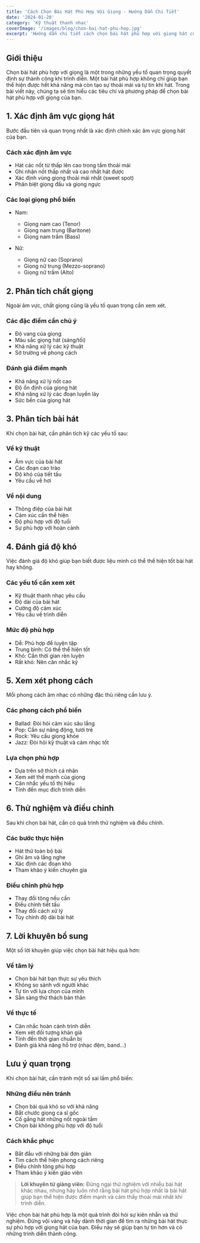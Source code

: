 ```yaml
---
title: 'Cách Chọn Bài Hát Phù Hợp Với Giọng - Hướng Dẫn Chi Tiết'
date: '2024-01-20'
category: 'Kỹ thuật thanh nhạc'
coverImage: '/images/blog/chon-bai-hat-phu-hop.jpg'
excerpt: 'Hướng dẫn chi tiết cách chọn bài hát phù hợp với giọng hát của bạn. Từ xác định âm vực, chất giọng đến phân tích độ khó và phong cách bài hát.'
---
```


## Giới thiệu

Chọn bài hát phù hợp với giọng là một trong những yếu tố quan trọng quyết định sự thành công khi trình diễn. Một bài hát phù hợp không chỉ giúp bạn thể hiện được hết khả năng mà còn tạo sự thoải mái và tự tin khi hát. Trong bài viết này, chúng ta sẽ tìm hiểu các tiêu chí và phương pháp để chọn bài hát phù hợp với giọng của bạn.

## 1. Xác định âm vực giọng hát

Bước đầu tiên và quan trọng nhất là xác định chính xác âm vực giọng hát của bạn.

### Cách xác định âm vực

- Hát các nốt từ thấp lên cao trong tầm thoải mái
- Ghi nhận nốt thấp nhất và cao nhất hát được
- Xác định vùng giọng thoải mái nhất (sweet spot)
- Phân biệt giọng đầu và giọng ngực

### Các loại giọng phổ biến

- Nam:
  - Giọng nam cao (Tenor)
  - Giọng nam trung (Baritone)
  - Giọng nam trầm (Bass)

- Nữ:
  - Giọng nữ cao (Soprano)
  - Giọng nữ trung (Mezzo-soprano)
  - Giọng nữ trầm (Alto)

## 2. Phân tích chất giọng

Ngoài âm vực, chất giọng cũng là yếu tố quan trọng cần xem xét.

### Các đặc điểm cần chú ý

- Độ vang của giọng
- Màu sắc giọng hát (sáng/tối)
- Khả năng xử lý các kỹ thuật
- Sở trường về phong cách

### Đánh giá điểm mạnh

- Khả năng xử lý nốt cao
- Độ ổn định của giọng hát
- Khả năng xử lý các đoạn luyến láy
- Sức bền của giọng hát

## 3. Phân tích bài hát

Khi chọn bài hát, cần phân tích kỹ các yếu tố sau:

### Về kỹ thuật

- Âm vực của bài hát
- Các đoạn cao trào
- Độ khó của tiết tấu
- Yêu cầu về hơi

### Về nội dung

- Thông điệp của bài hát
- Cảm xúc cần thể hiện
- Độ phù hợp với độ tuổi
- Sự phù hợp với hoàn cảnh

## 4. Đánh giá độ khó

Việc đánh giá độ khó giúp bạn biết được liệu mình có thể thể hiện tốt bài hát hay không.

### Các yếu tố cần xem xét

- Kỹ thuật thanh nhạc yêu cầu
- Độ dài của bài hát
- Cường độ cảm xúc
- Yêu cầu về trình diễn

### Mức độ phù hợp

- Dễ: Phù hợp để luyện tập
- Trung bình: Có thể thể hiện tốt
- Khó: Cần thời gian rèn luyện
- Rất khó: Nên cân nhắc kỹ

## 5. Xem xét phong cách

Mỗi phong cách âm nhạc có những đặc thù riêng cần lưu ý.

### Các phong cách phổ biến

- Ballad: Đòi hỏi cảm xúc sâu lắng
- Pop: Cần sự năng động, tươi trẻ
- Rock: Yêu cầu giọng khỏe
- Jazz: Đòi hỏi kỹ thuật và cảm nhạc tốt

### Lựa chọn phù hợp

- Dựa trên sở thích cá nhân
- Xem xét thế mạnh của giọng
- Cân nhắc yếu tố thị hiếu
- Tính đến mục đích trình diễn

## 6. Thử nghiệm và điều chỉnh

Sau khi chọn bài hát, cần có quá trình thử nghiệm và điều chỉnh.

### Các bước thực hiện

- Hát thử toàn bộ bài
- Ghi âm và lắng nghe
- Xác định các đoạn khó
- Tham khảo ý kiến chuyên gia

### Điều chỉnh phù hợp

- Thay đổi tông nếu cần
- Điều chỉnh tiết tấu
- Thay đổi cách xử lý
- Tùy chỉnh độ dài bài hát

## 7. Lời khuyên bổ sung

Một số lời khuyên giúp việc chọn bài hát hiệu quả hơn:

### Về tâm lý

- Chọn bài hát bạn thực sự yêu thích
- Không so sánh với người khác
- Tự tin với lựa chọn của mình
- Sẵn sàng thử thách bản thân

### Về thực tế

- Cân nhắc hoàn cảnh trình diễn
- Xem xét đối tượng khán giả
- Tính đến thời gian chuẩn bị
- Đánh giá khả năng hỗ trợ (nhạc đệm, band...)

## Lưu ý quan trọng

Khi chọn bài hát, cần tránh một số sai lầm phổ biến:

### Những điều nên tránh

- Chọn bài quá khó so với khả năng
- Bắt chước giọng ca sĩ gốc
- Cố gắng hát những nốt ngoài tầm
- Chọn bài không phù hợp với độ tuổi

### Cách khắc phục

- Bắt đầu với những bài đơn giản
- Tìm cách thể hiện phong cách riêng
- Điều chỉnh tông phù hợp
- Tham khảo ý kiến giáo viên

> **Lời khuyên từ giảng viên:** Đừng ngại thử nghiệm với nhiều bài hát khác nhau, nhưng hãy luôn nhớ rằng bài hát phù hợp nhất là bài hát giúp bạn thể hiện được điểm mạnh và cảm thấy thoải mái nhất khi trình diễn.

Việc chọn bài hát phù hợp là một quá trình đòi hỏi sự kiên nhẫn và thử nghiệm. Đừng vội vàng và hãy dành thời gian để tìm ra những bài hát thực sự phù hợp với giọng hát của bạn. Điều này sẽ giúp bạn tự tin hơn và có những trình diễn thành công. 